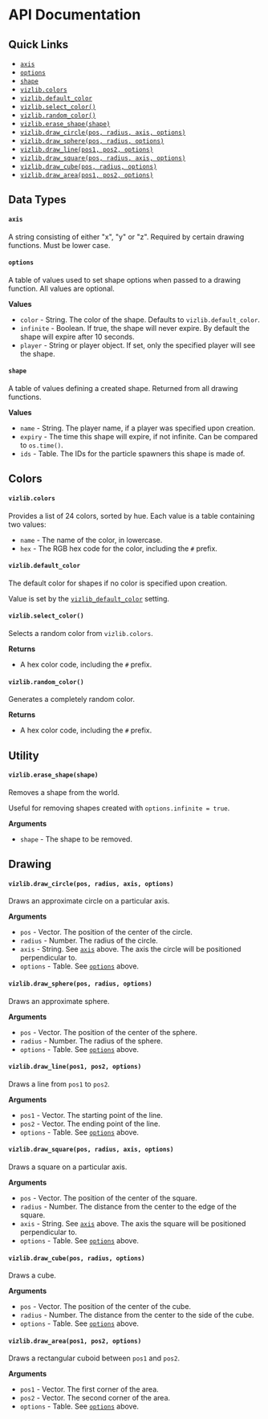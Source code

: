 # API Documentation

## Quick Links

- [`axis`](#axis)
- [`options`](#options)
- [`shape`](#shape)
- [`vizlib.colors`](#vizlibcolors)
- [`vizlib.default_color`](#vizlibdefault_color)
- [`vizlib.select_color()`](#vizlibselect_color)
- [`vizlib.random_color()`](#vizlibrandom_color)
- [`vizlib.erase_shape(shape)`](#vizliberase_shapeshape)
- [`vizlib.draw_circle(pos, radius, axis, options)`](#vizlibdraw_circlepos-radius-axis-options)
- [`vizlib.draw_sphere(pos, radius, options)`](#vizlibdraw_spherepos-radius-options)
- [`vizlib.draw_line(pos1, pos2, options)`](#vizlibdraw_linepos1-pos2-options)
- [`vizlib.draw_square(pos, radius, axis, options)`](#vizlibdraw_squarepos-radius-axis-options)
- [`vizlib.draw_cube(pos, radius, options)`](#vizlibdraw_cubepos-radius-options)
- [`vizlib.draw_area(pos1, pos2, options)`](#vizlibdraw_areapos1-pos2-options)


## Data Types

#### **`axis`**

A string consisting of either "x", "y" or "z". Required by certain drawing functions. Must be lower case. 

#### **`options`**

A table of values used to set shape options when passed to a drawing function. All values are optional.

**Values**
- `color` - String. The color of the shape. Defaults to `vizlib.default_color`.
- `infinite` - Boolean. If true, the shape will never expire. By default the shape will expire after 10 seconds.
- `player` - String or player object. If set, only the specified player will see the shape.

#### **`shape`**

A table of values defining a created shape. Returned from all drawing functions.

**Values**
- `name` - String. The player name, if a player was specified upon creation.
- `expiry` - The time this shape will expire, if not infinite. Can be compared to `os.time()`.
- `ids` - Table. The IDs for the particle spawners this shape is made of.


## Colors

#### **`vizlib.colors`**

Provides a list of 24 colors, sorted by hue. Each value is a table containing two values:
- `name` - The name of the color, in lowercase.
- `hex` - The RGB hex code for the color, including the `#` prefix.

#### **`vizlib.default_color`**

The default color for shapes if no color is specified upon creation.

Value is set by the [`vizlib_default_color`](settingtypes.txt) setting.

#### **`vizlib.select_color()`**

Selects a random color from `vizlib.colors`.

**Returns**
- A hex color code, including the `#` prefix.

#### **`vizlib.random_color()`**

Generates a completely random color.

**Returns**
- A hex color code, including the `#` prefix.


## Utility

#### **`vizlib.erase_shape(shape)`**

Removes a shape from the world.

Useful for removing shapes created with `options.infinite = true`.

**Arguments**
- `shape` - The shape to be removed.


## Drawing

#### **`vizlib.draw_circle(pos, radius, axis, options)`**

Draws an approximate circle on a particular axis.

**Arguments**
- `pos` - Vector. The position of the center of the circle.
- `radius` - Number. The radius of the circle.
- `axis` - String. See [`axis`](#axis) above. The axis the circle will be positioned perpendicular to.
- `options` - Table. See [`options`](#options) above.

#### **`vizlib.draw_sphere(pos, radius, options)`**

Draws an approximate sphere.

**Arguments**
- `pos` - Vector. The position of the center of the sphere.
- `radius` - Number. The radius of the sphere.
- `options` - Table. See [`options`](#options) above.

#### **`vizlib.draw_line(pos1, pos2, options)`**

Draws a line from `pos1` to `pos2`.

**Arguments**
- `pos1` - Vector. The starting point of the line.
- `pos2` - Vector. The ending point of the line.
- `options` - Table. See [`options`](#options) above.

#### **`vizlib.draw_square(pos, radius, axis, options)`**

Draws a square on a particular axis.

**Arguments**
- `pos` - Vector. The position of the center of the square.
- `radius` - Number. The distance from the center to the edge of the square.
- `axis` - String. See [`axis`](#axis) above. The axis the square will be positioned perpendicular to.
- `options` - Table. See [`options`](#options) above.

#### **`vizlib.draw_cube(pos, radius, options)`**

Draws a cube.

**Arguments**
- `pos` - Vector. The position of the center of the cube.
- `radius` - Number. The distance from the center to the side of the cube.
- `options` - Table. See [`options`](#options) above.

#### **`vizlib.draw_area(pos1, pos2, options)`**

Draws a rectangular cuboid between `pos1` and `pos2`.

**Arguments**
- `pos1` - Vector. The first corner of the area.
- `pos2` - Vector. The second corner of the area.
- `options` - Table. See [`options`](#options) above.
